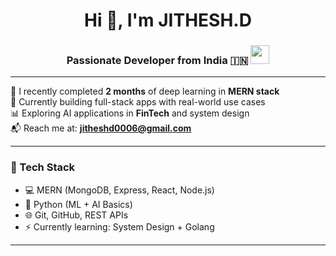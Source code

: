 <div align="center">

<h1>Hi 👋, I'm JITHESH.D</h1>

<h3>Passionate Developer from India 🇮🇳 <img src="https://upload.wikimedia.org/wikipedia/en/4/41/Flag_of_India.svg" width="30"/></h3>

</div>

---

🌱 I recently completed <strong>2 months</strong> of deep learning in <strong>MERN stack</strong>  
🚀 Currently building full-stack apps with real-world use cases  
📊 Exploring AI applications in <strong>FinTech</strong> and system design   
📬 Reach me at: <strong>jitheshd0006@gmail.com</strong>

---


### 🔧 Tech Stack

- 💻 MERN (MongoDB, Express, React, Node.js)
- 🤖 Python (ML + AI Basics)
- 🌐 Git, GitHub, REST APIs
- ⚡ Currently learning: System Design + Golang

---


